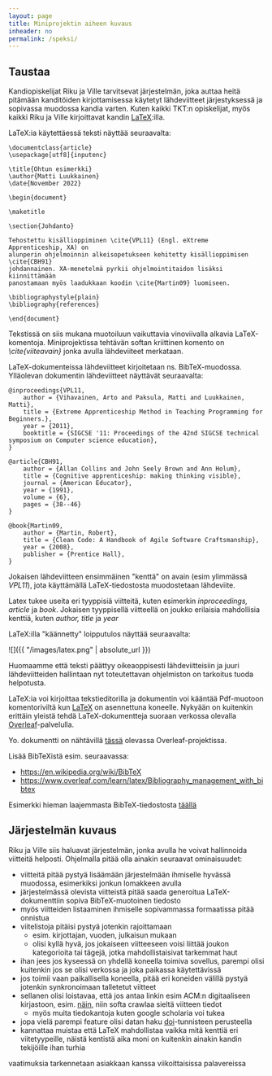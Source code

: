 ```yaml
---
layout: page
title: Miniprojektin aiheen kuvaus
inheader: no
permalink: /speksi/
---
```


## Taustaa

Kandiopiskelijat Riku ja Ville tarvitsevat järjestelmän, joka auttaa heitä pitämään kanditöiden kirjottamisessa käytetyt lähdeviitteet järjestyksessä ja sopivassa muodossa kandia varten. Kuten kaikki TKT:n opiskelijat, myös kaikki Riku ja Ville kirjoittavat kandin [LaTeX](https://www.latex-project.org/):illa.

LaTeX:ia käytettäessä teksti näyttää seuraavalta:

```
\documentclass{article}
\usepackage[utf8]{inputenc}

\title{Ohtun esimerkki}
\author{Matti Luukkainen}
\date{November 2022}

\begin{document}

\maketitle

\section{Johdanto}

Tehostettu kisällioppiminen \cite{VPL11} (Engl. eXtreme Apprenticeship, XA) on
alunperin ohjelmoinnin alkeisopetukseen kehitetty kisällioppimisen \cite{CBH91}
johdannainen. XA-menetelmä pyrkii ohjelmointitaidon lisäksi kiinnittämään 
panostamaan myös laadukkaan koodin \cite{Martin09} luomiseen. 

\bibliographystyle{plain} 
\bibliography{references}

\end{document}
```

Tekstissä on siis mukana muotoiluun vaikuttavia vinoviivalla alkavia LaTeX-komentoja. Miniprojektissa tehtävän softan kriittinen komento on _\cite{viiteavain}_ jonka avulla lähdeviiteet merkataan. 

LaTeX-dokumenteissa lähdeviitteet kirjoitetaan ns. BibTeX-muodossa. Ylläolevan dokumentin lähdeviitteet näyttävät seuraavalta:


```
@inproceedings{VPL11,
    author = {Vihavainen, Arto and Paksula, Matti and Luukkainen, Matti},
    title = {Extreme Apprenticeship Method in Teaching Programming for Beginners.},
    year = {2011},
    booktitle = {SIGCSE '11: Proceedings of the 42nd SIGCSE technical symposium on Computer science education},
}

@article{CBH91,
    author = {Allan Collins and John Seely Brown and Ann Holum},
    title = {Cognitive apprenticeship: making thinking visible},
    journal = {American Educator},
    year = {1991},
    volume = {6},
    pages = {38--46}
}

@book{Martin09,
    author = {Martin, Robert},
    title = {Clean Code: A Handbook of Agile Software Craftsmanship},
    year = {2008},
    publisher = {Prentice Hall},
}
```

Jokaisen lähdeviitteen ensimmäinen "kenttä" on avain (esim ylimmässä _VPL11_), jota käyttämällä LaTeX-tiedostosta muodostetaan lähdeviite.

Latex tukee useita eri tyyppisiä viitteitä, kuten esimerkin _inproceedings, article_ ja _book_. Jokaisen tyyppisellä viitteellä on joukko erilaisia mahdollisia kenttiä, kuten _author, title_ ja _year_

LaTeX:illa "käännetty" loipputulos näyttää seuraavalta:

![]({{ "/images/latex.png" | absolute_url }})

Huomaamme että teksti päättyy oikeaoppisesti lähdeviitteisiin ja juuri lähdeviitteiden hallintaan nyt toteutettavan ohjelmiston on tarkoitus tuoda helpotusta.

LaTeX:ia voi kirjoittaa tekstieditorilla ja dokumentin voi kääntää Pdf-muotoon komentoriviltä kun [LaTeX](https://www.latex-project.org/) on asennettuna koneelle. Nykyään on kuitenkin erittäin yleistä tehdä LaTeX-dokumentteja suoraan verkossa olevalla [Overleaf](https://www.overleaf.com/)-palvelulla. 

Yo. dokumentti on nähtävillä [tässä](https://www.overleaf.com/read/pxspwqwfzgrj) olevassa Overleaf-projektissa.

Lisää BibTeXistä esim. seuraavassa:

- <https://en.wikipedia.org/wiki/BibTeX>
- <https://www.overleaf.com/learn/latex/Bibliography_management_with_bibtex>

Esimerkki hieman laajemmasta BibTeX-tiedostosta [täällä](/bibtex)

## Järjestelmän kuvaus

Riku ja Ville siis haluavat järjestelmän, jonka avulla he voivat hallinnoida viitteitä helposti. Ohjelmalla pitää olla ainakin seuraavat ominaisuudet:
- viitteitä pitää pystyä lisäämään järjestelmään ihmiselle hyvässä muodossa, esimerkiksi jonkun lomakkeen avulla
- järjestelmässä olevista viitteistä pitää saada generoitua LaTeX-dokumenttiin sopiva BibTeX-muotoinen tiedosto
- myös viitteiden listaaminen ihmiselle sopivammassa formaatissa pitää onnistua
- viitelistoja pitäisi pystyä jotenkin rajoittamaan
  - esim. kirjottajan, vuoden, julkaisun mukaan
  - olisi kyllä hyvä, jos jokaiseen viitteeseen voisi liittää joukon kategorioita tai tägejä, jotka mahdollistaisivat tarkemmat haut
-  ihan jees jos kyseessä on yhdellä koneella toimiva sovellus, parempi olisi kuitenkin jos se olisi verkossa ja joka paikassa käytettävissä
- jos toimii vaan paikallisella koneella, pitää eri koneiden välillä pystyä jotenkin synkronoimaan talletetut viitteet
- sellanen olisi loistavaa, että jos antaa linkin esim ACM:n digitaaliseen kirjastoon, esim. [näin](https://dl.acm.org/doi/10.1145/2380552.2380613), niin softa crawlaa sieltä viitteen tiedot
  - myös muita tiedokantoja kuten google scholaria voi tukea
- jopa vielä parempi feature olisi datan haku [doi](https://www.doi.org/)-tunnisteen perusteella
- kannattaa muistaa että LaTeX mahdollistaa vaikka mitä kenttiä eri viitetyypeille, näistä kentistä aika moni on kuitenkin ainakin kandin tekijöille ihan turhia

vaatimuksia tarkennetaan asiakkaan kanssa viikoittaisissa palavereissa